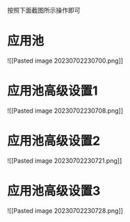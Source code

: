 按照下面截图所示操作即可

# 应用池
![[Pasted image 20230702230700.png]]

# 应用池高级设置1
![[Pasted image 20230702230708.png]]

# 应用池高级设置2
![[Pasted image 20230702230721.png]]

# 应用池高级设置3
![[Pasted image 20230702230728.png]]